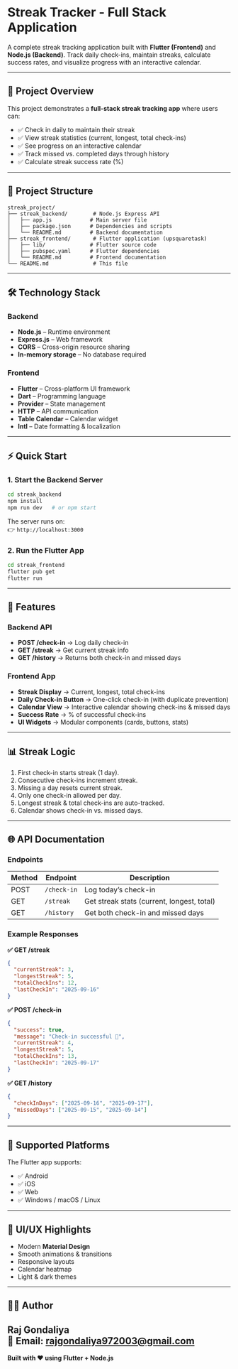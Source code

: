 # Streak Tracker - Full Stack Application  

A complete streak tracking application built with **Flutter (Frontend)** and **Node.js (Backend)**. Track daily check-ins, maintain streaks, calculate success rates, and visualize progress with an interactive calendar.  

---

## 🚀 Project Overview  

This project demonstrates a **full-stack streak tracking app** where users can:  
- ✅ Check in daily to maintain their streak  
- ✅ View streak statistics (current, longest, total check-ins)  
- ✅ See progress on an interactive calendar  
- ✅ Track missed vs. completed days through history  
- ✅ Calculate streak success rate (%)  

---

## 📁 Project Structure  

```
streak_project/
├── streak_backend/        # Node.js Express API
│   ├── app.js            # Main server file
│   ├── package.json      # Dependencies and scripts
│   └── README.md         # Backend documentation
├── streak_frontend/       # Flutter application (upsquaretask)
│   ├── lib/              # Flutter source code
│   ├── pubspec.yaml      # Flutter dependencies
│   └── README.md         # Frontend documentation
└── README.md              # This file
```

---

## 🛠️ Technology Stack  

### Backend  
- **Node.js** – Runtime environment  
- **Express.js** – Web framework  
- **CORS** – Cross-origin resource sharing  
- **In-memory storage** – No database required  

### Frontend  
- **Flutter** – Cross-platform UI framework  
- **Dart** – Programming language  
- **Provider** – State management  
- **HTTP** – API communication  
- **Table Calendar** – Calendar widget  
- **Intl** – Date formatting & localization  

---

## ⚡ Quick Start  

### 1. Start the Backend Server  

```bash
cd streak_backend
npm install
npm run dev   # or npm start
```

The server runs on:  
👉 `http://localhost:3000`  

### 2. Run the Flutter App  

```bash
cd streak_frontend
flutter pub get
flutter run
```

---

## 🎯 Features  

### Backend API  
- **POST /check-in** → Log daily check-in  
- **GET /streak** → Get current streak info  
- **GET /history** → Returns both check-in and missed days  

### Frontend App  
- **Streak Display** → Current, longest, total check-ins  
- **Daily Check-in Button** → One-click check-in (with duplicate prevention)  
- **Calendar View** → Interactive calendar showing check-ins & missed days  
- **Success Rate** → % of successful check-ins  
- **UI Widgets** → Modular components (cards, buttons, stats)  

---

## 📊 Streak Logic  

1. First check-in starts streak (1 day).  
2. Consecutive check-ins increment streak.  
3. Missing a day resets current streak.  
4. Only one check-in allowed per day.  
5. Longest streak & total check-ins are auto-tracked.  
6. Calendar shows check-in vs. missed days.  

---

## 🌐 API Documentation  

### Endpoints  

| Method | Endpoint     | Description                          |
|--------|-------------|--------------------------------------|
| POST   | `/check-in` | Log today’s check-in                 |
| GET    | `/streak`   | Get streak stats (current, longest, total) |
| GET    | `/history`  | Get both check-in and missed days    |

### Example Responses  

**✅ GET /streak**  
```json
{
  "currentStreak": 3,
  "longestStreak": 5,
  "totalCheckIns": 12,
  "lastCheckIn": "2025-09-16"
}
```

**✅ POST /check-in**  
```json
{
  "success": true,
  "message": "Check-in successful 🎉",
  "currentStreak": 4,
  "longestStreak": 5,
  "totalCheckIns": 13,
  "lastCheckIn": "2025-09-17"
}
```

**✅ GET /history**  
```json
{
  "checkInDays": ["2025-09-16", "2025-09-17"],
  "missedDays": ["2025-09-15", "2025-09-14"]
}
```

---

## 📱 Supported Platforms  

The Flutter app supports:  
- ✅ Android  
- ✅ iOS  
- ✅ Web  
- ✅ Windows / macOS / Linux  

---

## 🎨 UI/UX Highlights  

- Modern **Material Design**  
- Smooth animations & transitions  
- Responsive layouts  
- Calendar heatmap  
- Light & dark themes  

---

## 👨‍💻 Author  

**Raj Gondaliya**  
📧 Email: rajgondaliya972003@gmail.com 
---

**Built with ❤️ using Flutter + Node.js**  
